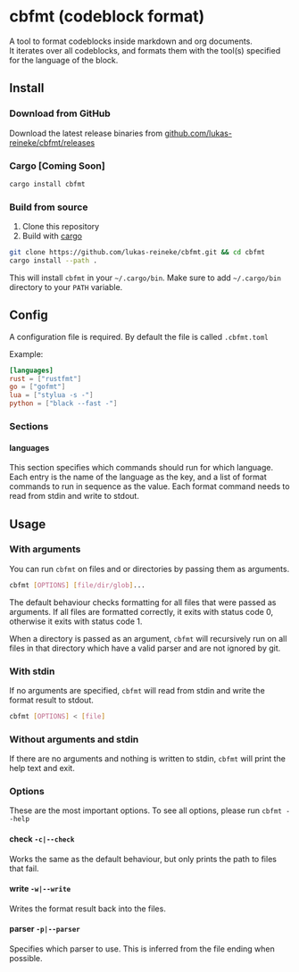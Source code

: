 # cbfmt (codeblock format)

A tool to format codeblocks inside markdown and org documents.  
It iterates over all codeblocks, and formats them with the tool(s) specified for
the language of the block.

## Install

### Download from GitHub

Download the latest release binaries from [github.com/lukas-reineke/cbfmt/releases](https://github.com/lukas-reineke/cbfmt/releases)

### Cargo [Coming Soon]

```bash
cargo install cbfmt
```

### Build from source

1. Clone this repository
2. Build with [cargo](https://github.com/rust-lang/cargo/)

```bash
git clone https://github.com/lukas-reineke/cbfmt.git && cd cbfmt
cargo install --path .
```

This will install `cbfmt` in your `~/.cargo/bin`. Make sure to add `~/.cargo/bin` directory to your `PATH` variable.

## Config

A configuration file is required. By default the file is called
`.cbfmt.toml`

Example:

```toml
[languages]
rust = ["rustfmt"]
go = ["gofmt"]
lua = ["stylua -s -"]
python = ["black --fast -"]
```

### Sections

#### languages

This section specifies which commands should run for which language.  
Each entry is the name of the language as the key, and a list of format commands
to run in sequence as the value. Each format command needs to read from stdin
and write to stdout.

## Usage

### With arguments

You can run `cbfmt` on files and or directories by passing them as
arguments.

```bash
cbfmt [OPTIONS] [file/dir/glob]...
```

The default behaviour checks formatting for all files that were passed as
arguments. If all files are formatted correctly, it exits with status code 0,
otherwise it exits with status code 1.

When a directory is passed as an argument, `cbfmt` will recursively run on all files
in that directory which have a valid parser and are not ignored by git.

### With stdin

If no arguments are specified, `cbfmt` will read from stdin and write the format
result to stdout.

```bash
cbfmt [OPTIONS] < [file]
```

### Without arguments and stdin

If there are no arguments and nothing is written to stdin, `cbfmt` will print
the help text and exit.

### Options

These are the most important options. To see all options, please run
`cbfmt --help`

#### check `-c|--check`

Works the same as the default behaviour, but only prints the path to files that
fail.

#### write `-w|--write`

Writes the format result back into the files.

#### parser `-p|--parser`

Specifies which parser to use. This is inferred from the file ending when
possible.
